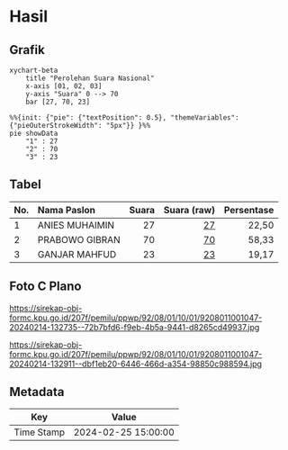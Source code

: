# Hasil

## Grafik

```mermaid
xychart-beta
    title "Perolehan Suara Nasional"
    x-axis [01, 02, 03]
    y-axis "Suara" 0 --> 70
    bar [27, 70, 23]
```

```mermaid
%%{init: {"pie": {"textPosition": 0.5}, "themeVariables": {"pieOuterStrokeWidth": "5px"}} }%%
pie showData
    "1" : 27
    "2" : 70
    "3" : 23
```

## Tabel

| No. | Nama Paslon    | Suara | Suara (raw) | Persentase |
|:--- |:-------------- | -----:| -----------:| ----------:|
| 1   | ANIES MUHAIMIN | 27    | [27][p-1]   | 22,50      |
| 2   | PRABOWO GIBRAN | 70    | [70][p-2]   | 58,33      |
| 3   | GANJAR MAHFUD  | 23    | [23][p-3]   | 19,17      |


[p-1]: https://github.com/gigit-pemilu/pemilu-2024/blob/main/pilpres/hitung-suara/sub/92-papua-barat/sub/08-kaimana/sub/01-kaimana/sub/1001-kaimana-kota/sub/047-tps/sub/paslon-1.txt
[p-2]: https://github.com/gigit-pemilu/pemilu-2024/blob/main/pilpres/hitung-suara/sub/92-papua-barat/sub/08-kaimana/sub/01-kaimana/sub/1001-kaimana-kota/sub/047-tps/sub/paslon-2.txt
[p-3]: https://github.com/gigit-pemilu/pemilu-2024/blob/main/pilpres/hitung-suara/sub/92-papua-barat/sub/08-kaimana/sub/01-kaimana/sub/1001-kaimana-kota/sub/047-tps/sub/paslon-3.txt

## Foto C Plano

https://sirekap-obj-formc.kpu.go.id/207f/pemilu/ppwp/92/08/01/10/01/9208011001047-20240214-132735--72b7bfd6-f9eb-4b5a-9441-d8265cd49937.jpg

https://sirekap-obj-formc.kpu.go.id/207f/pemilu/ppwp/92/08/01/10/01/9208011001047-20240214-132911--dbf1eb20-6446-466d-a354-98850c988594.jpg


## Metadata

| Key        | Value               |
| ---------- | ------------------- |
| Time Stamp | 2024-02-25 15:00:00 |



